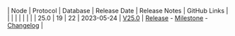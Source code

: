 | Node | Protocol | Database | Release Date | Release Notes | GitHub Links | 
|      |          |          |              |               |              |
| 25.0 | 19       | 22       | 2023-05-24   | [V25.0](../releases/release-v25-0.md)         | [Release](https://github.com/nanocurrency/nano-node/releases/tag/V25.0) - [Milestone](https://github.com/nanocurrency/nano-node/milestone/27) - [Changelog](https://github.com/nanocurrency/nano-node/compare/927d1b9ae2da0c03bdee2403fdff3680c88c6030...8dad120507b78f725ccb5ad6147f2ac1631953b4) |
